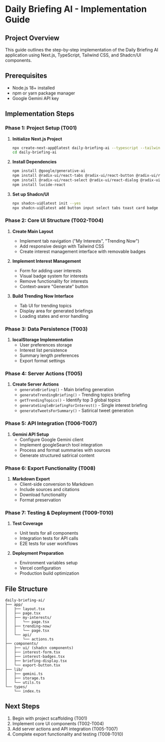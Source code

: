 # Daily Briefing AI - Implementation Guide

## Project Overview
This guide outlines the step-by-step implementation of the Daily Briefing AI application using Next.js, TypeScript, Tailwind CSS, and Shadcn/UI components.

## Prerequisites
- Node.js 18+ installed
- npm or yarn package manager
- Google Gemini API key

## Implementation Steps

### Phase 1: Project Setup (T001)
1. **Initialize Next.js Project**
   ```bash
   npx create-next-app@latest daily-briefing-ai --typescript --tailwind --eslint --app
   cd daily-briefing-ai
   ```

2. **Install Dependencies**
   ```bash
   npm install @google/generative-ai
   npm install @radix-ui/react-tabs @radix-ui/react-button @radix-ui/react-input
   npm install @radix-ui/react-select @radix-ui/react-dialog @radix-ui/react-toast
   npm install lucide-react
   ```

3. **Set up Shadcn/UI**
   ```bash
   npx shadcn-ui@latest init --yes
   npx shadcn-ui@latest add button input select tabs toast card badge
   ```

### Phase 2: Core UI Structure (T002-T004)
1. **Create Main Layout**
   - Implement tab navigation ("My Interests", "Trending Now")
   - Add responsive design with Tailwind CSS
   - Create interest management interface with removable badges

2. **Implement Interest Management**
   - Form for adding user interests
   - Visual badge system for interests
   - Remove functionality for interests
   - Context-aware "Generate" button

3. **Build Trending Now Interface**
   - Tab UI for trending topics
   - Display area for generated briefings
   - Loading states and error handling

### Phase 3: Data Persistence (T003)
1. **localStorage Implementation**
   - User preferences storage
   - Interest list persistence
   - Summary length preferences
   - Export format settings

### Phase 4: Server Actions (T005)
1. **Create Server Actions**
   - `generateBriefing()` - Main briefing generation
   - `generateTrendingBriefing()` - Trending topics briefing
   - `getTrendingTopics()` - Identify top 3 global topics
   - `generateSingleBriefingForInterest()` - Single interest briefing
   - `generateTweetsForSummary()` - Satirical tweet generation

### Phase 5: API Integration (T006-T007)
1. **Gemini API Setup**
   - Configure Google Gemini client
   - Implement googleSearch tool integration
   - Process and format summaries with sources
   - Generate structured satirical content

### Phase 6: Export Functionality (T008)
1. **Markdown Export**
   - Client-side conversion to Markdown
   - Include sources and citations
   - Download functionality
   - Format preservation

### Phase 7: Testing & Deployment (T009-T010)
1. **Test Coverage**
   - Unit tests for all components
   - Integration tests for API calls
   - E2E tests for user workflows

2. **Deployment Preparation**
   - Environment variables setup
   - Vercel configuration
   - Production build optimization

## File Structure
```
daily-briefing-ai/
├── app/
│   ├── layout.tsx
│   ├── page.tsx
│   ├── my-interests/
│   │   └── page.tsx
│   ├── trending-now/
│   │   └── page.tsx
│   └── api/
│       └── actions.ts
├── components/
│   ├── ui/ (shadcn components)
│   ├── interest-form.tsx
│   ├── interest-badges.tsx
│   ├── briefing-display.tsx
│   └── export-button.tsx
├── lib/
│   ├── gemini.ts
│   ├── storage.ts
│   └── utils.ts
└── types/
    └── index.ts
```

## Next Steps
1. Begin with project scaffolding (T001)
2. Implement core UI components (T002-T004)
3. Add server actions and API integration (T005-T007)
4. Complete export functionality and testing (T008-T010)